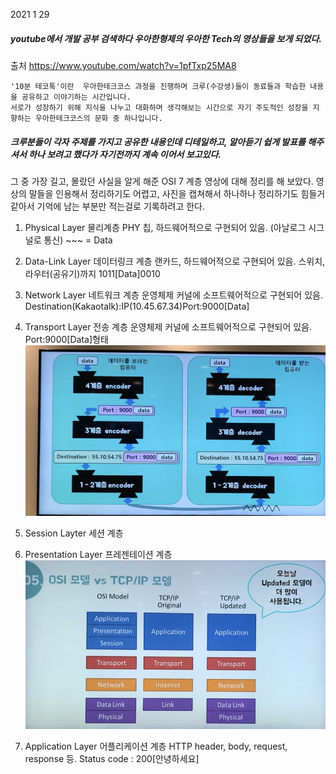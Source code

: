 2021 1 29

##### youtube에서 개발 공부 검색하다 우아한형제의 우아한 Tech의 영상들을 보게 되었다.
출처 https://www.youtube.com/watch?v=1pfTxp25MA8

```
'10분 테코톡'이란  우아한테크코스 과정을 진행하며 크루(수강생)들이 동료들과 학습한 내용을 공유하고 이야기하는 시간입니다. 
서로가 성장하기 위해 지식을 나누고 대화하며 생각해보는 시간으로 자기 주도적인 성장을 지향하는 우아한테크코스의 문화 중 하나입니다.
```

##### 크루분들이 각자 주제를 가지고 공유한 내용인데 디테일하고, 알아듣기 쉽게 발표를 해주셔서 하나 보려고 했다가 자기전까지 계속 이어서 보고있다.

그 중 가장 길고, 몰랐던 사실을 알게 해준 OSI 7 계층 영상에 대해 정리를 해 보았다.
영상의 말들을 인용해서 정리하기도 어렵고, 사진을 캡쳐해서 하나하나 정리하기도 힘들거 같아서 기억에 남는 부분만 적는걸로 기록하려고 한다.


1. Physical Layer 물리계층
PHY 칩, 하드웨어적으로 구현되어 있음. (아날로그 시그널로 통신) ~~~ = Data

2. Data-Link Layer 데이터링크 계층
랜카드, 하드웨어적으로 구현되어 있음. 스위치,라우터(공유기)까지 1011[Data]0010

3. Network Layer 네트워크 계층
운영체제 커널에 소프트웨어적으로 구현되어 있음. Destination(Kakaotalk):IP(10.45.67.34)Port:9000[Data]

4. Transport Layer 전송 계층
운영체제 커널에 소프트웨어적으로 구현되어 있음. Port:9000[Data]형태
![Alt text](/Image/OSI_Layer.png )

5. Session Layter 세션 계층
6. Presentation Layer 프레젠테이션 계층
![Alt text](/Image/TCP:IP_Model.png)

7. Application Layer 어플리케이션 계층
 HTTP header, body, request, response 등. Status code : 200[안녕하세요]





